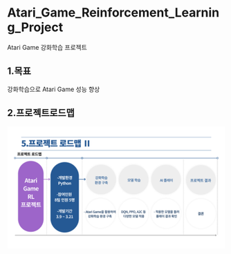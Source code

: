 # Atari_Game_Reinforcement_Learning_Project
Atari Game 강화학습 프로젝트

1.목표
-------------
강화학습으로 Atari Game 성능 향상

2.프로젝트로드맵
-------------
![로드맵](/PPT/013.png)
